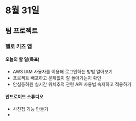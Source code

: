 # 8월 31일

## 팀 프로젝트

### 헬로 키즈 앱

#### 오늘의 할 일(목표)
- AWS IAM 사용자를 이용해 로그인하는 방법 알아보기
- 프로젝트 배포하고 문제없이 잘 돌아가는지 확인
- 안심등하원 실시간 위치추적 관련 API 사용법 숙지하고 적용하기

#### 안드로이드 스튜디오
- 사진첩 기능 만들기
- 